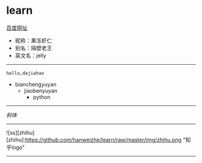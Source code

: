 # learn
[百度网址](http://www.baidu.com "悬停显示")
* 昵称：果冻虾仁
* 别名：隔壁老王
* 英文名：jelly

---
    hello,dajiahao
* bianchengyuyan
    * jiaobenyuyan
        * python

----
*斜体*


----
![ss][zhihu]
[zhihu]:https://github.com/hanweizhe/learn/raw/master/img/zhihu.png "知乎logo"

----
